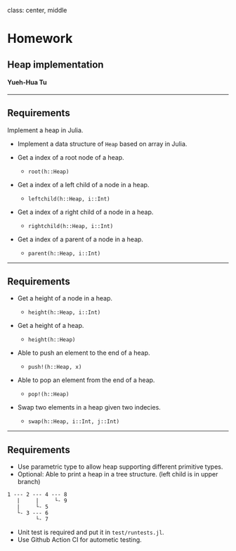 
class: center, middle






# Homework






## Heap implementation






#### Yueh-Hua Tu


---






## Requirements


Implement a heap in Julia.


  * Implement a data structure of `Heap` based on array in Julia.
  * Get a index of a root node of a heap.

      * `root(h::Heap)`
  * Get a index of a left child of a node in a heap.

      * `leftchild(h::Heap, i::Int)`
  * Get a index of a right child of a node in a heap.

      * `rightchild(h::Heap, i::Int)`
  * Get a index of a parent of a node in a heap.

      * `parent(h::Heap, i::Int)`


---




## Requirements


  * Get a height of a node in a heap.

      * `height(h::Heap, i::Int)`
  * Get a height of a heap.

      * `height(h::Heap)`
  * Able to push an element to the end of a heap.

      * `push!(h::Heap, x)`
  * Able to pop an element from the end of a heap.

      * `pop!(h::Heap)`
  * Swap two elements in a heap given two indecies.

      * `swap(h::Heap, i::Int, j::Int)`


---




## Requirements


  * Use parametric type to allow heap supporting different primitive types.
  * Optional: Able to print a heap in a tree structure. (left child is in upper branch)


```
1 --- 2 --- 4 --- 8
   |     |     └- 9
   |     └- 5
   └- 3 --- 6
         └- 7
```


  * Unit test is required and put it in `test/runtests.jl`.
  * Use Github Action CI for autometic testing.

